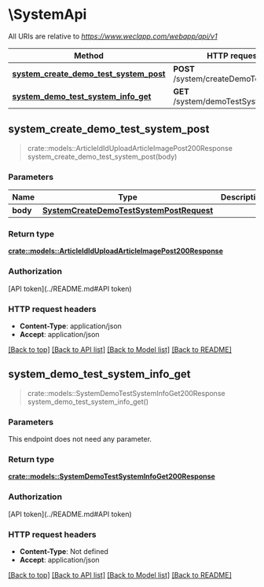 # \SystemApi

All URIs are relative to *https://www.weclapp.com/webapp/api/v1*

Method | HTTP request | Description
------------- | ------------- | -------------
[**system_create_demo_test_system_post**](SystemApi.md#system_create_demo_test_system_post) | **POST** /system/createDemoTestSystem | 
[**system_demo_test_system_info_get**](SystemApi.md#system_demo_test_system_info_get) | **GET** /system/demoTestSystemInfo | 



## system_create_demo_test_system_post

> crate::models::ArticleIdIdUploadArticleImagePost200Response system_create_demo_test_system_post(body)


### Parameters


Name | Type | Description  | Required | Notes
------------- | ------------- | ------------- | ------------- | -------------
**body** | [**SystemCreateDemoTestSystemPostRequest**](SystemCreateDemoTestSystemPostRequest.md) |  | [required] |

### Return type

[**crate::models::ArticleIdIdUploadArticleImagePost200Response**](_article_id__id__uploadArticleImage_post_200_response.md)

### Authorization

[API token](../README.md#API token)

### HTTP request headers

- **Content-Type**: application/json
- **Accept**: application/json

[[Back to top]](#) [[Back to API list]](../README.md#documentation-for-api-endpoints) [[Back to Model list]](../README.md#documentation-for-models) [[Back to README]](../README.md)


## system_demo_test_system_info_get

> crate::models::SystemDemoTestSystemInfoGet200Response system_demo_test_system_info_get()


### Parameters

This endpoint does not need any parameter.

### Return type

[**crate::models::SystemDemoTestSystemInfoGet200Response**](_system_demoTestSystemInfo_get_200_response.md)

### Authorization

[API token](../README.md#API token)

### HTTP request headers

- **Content-Type**: Not defined
- **Accept**: application/json

[[Back to top]](#) [[Back to API list]](../README.md#documentation-for-api-endpoints) [[Back to Model list]](../README.md#documentation-for-models) [[Back to README]](../README.md)

